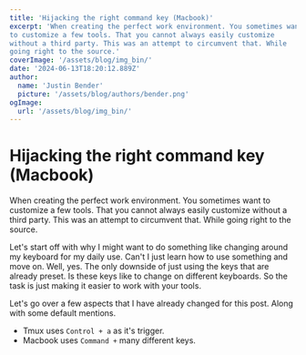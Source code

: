 ```yaml
---
title: 'Hijacking the right command key (Macbook)'
excerpt: 'When creating the perfect work environment. You sometimes want
to customize a few tools. That you cannot always easily customize
without a third party. This was an attempt to circumvent that. While
going right to the source.'
coverImage: '/assets/blog/img_bin/'
date: '2024-06-13T18:20:12.889Z'
author:
  name: 'Justin Bender'
  picture: '/assets/blog/authors/bender.png'
ogImage:
  url: '/assets/blog/img_bin/'
---
```


# Hijacking the right command key (Macbook)

When creating the perfect work environment. You sometimes want
to customize a few tools. That you cannot always easily customize
without a third party. This was an attempt to circumvent that. While
going right to the source.

Let's start off with why I might want to do something like changing
around my keyboard for my daily use. Can't I just learn how to use
something and move on. Well, yes. The only downside of just using the
keys that are already preset. Is these keys like to change on different
keyboards. So the task is just making it easier to work with your tools.

Let's go over a few aspects that I have already changed for this post.
Along with some default mentions.

* Tmux uses `Control + a` as it's trigger.
* Macbook uses `Command +` many different keys.

